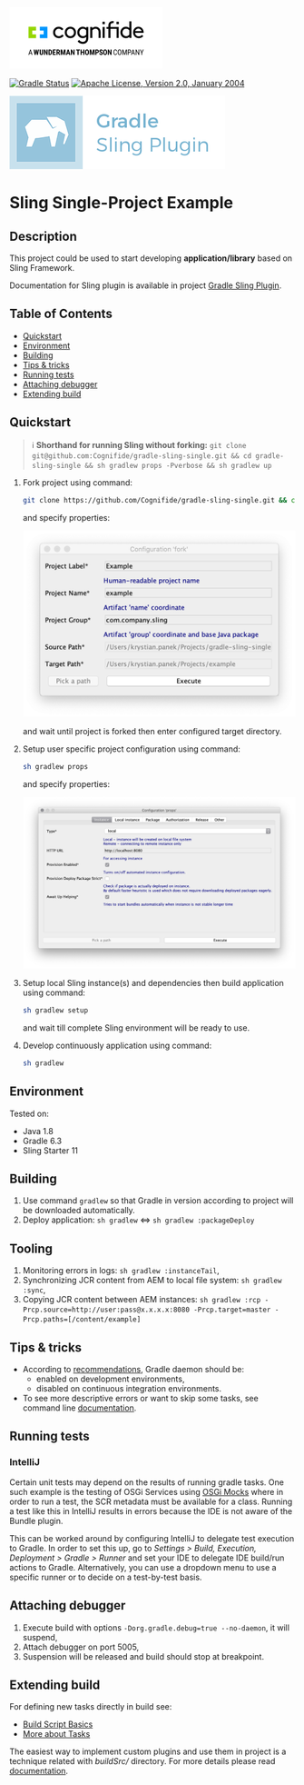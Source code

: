 ![Cognifide logo](docs/cognifide-logo.png)

[![Gradle Status](https://gradleupdate.appspot.com/Cognifide/gradle-sling-single/status.svg)](https://gradleupdate.appspot.com/Cognifide/gradle-sling-single/status)
[![Apache License, Version 2.0, January 2004](https://img.shields.io/github/license/Cognifide/gradle-sling-single.svg?label=License)](http://www.apache.org/licenses/)

[![Gradle Sling Plugin logo](docs/logo.png)](https://github.com/Cognifide/gradle-sling-plugin)

# Sling Single-Project Example

## Description

This project could be used to start developing **application/library** based on Sling Framework.

Documentation for Sling plugin is available in project [Gradle Sling Plugin](https://github.com/Cognifide/gradle-sling-plugin).

## Table of Contents

* [Quickstart](#quickstart)
* [Environment](#environment)
* [Building](#building)
* [Tips &amp; tricks](#tips--tricks)
* [Running tests](#running-tests)
* [Attaching debugger](#attaching-debugger)
* [Extending build](#extending-build)

## Quickstart

> :information_source: **Shorthand for running Sling without forking:** `git clone git@github.com:Cognifide/gradle-sling-single.git && cd gradle-sling-single && sh gradlew props -Pverbose && sh gradlew up`

1. Fork project using command:

    ```bash
    git clone https://github.com/Cognifide/gradle-sling-single.git && cd gradle-sling-single && sh gradlew fork
    ```

    and specify properties:

    ![Fork Props Dialog](docs/fork-default-dialog.png)
    
    and wait until project is forked then enter configured target directory.

2. Setup user specific project configuration using command:

    ```bash
    sh gradlew props
    ```
    
    and specify properties:

    ![Fork Props Dialog](docs/fork-props-dialog.png)

3. Setup local Sling instance(s) and dependencies then build application using command:

    ```bash
    sh gradlew setup
    ```
    
    and wait till complete Sling environment will be ready to use.
  
4. Develop continuously application using command:

    ```bash
    sh gradlew
    ```

## Environment

Tested on:

* Java 1.8
* Gradle 6.3
* Sling Starter 11

## Building

1. Use command `gradlew` so that Gradle in version according to project will be downloaded automatically.
2. Deploy application: `sh gradlew` <=> `sh gradlew :packageDeploy`
  
## Tooling

1. Monitoring errors in logs: `sh gradlew :instanceTail`,
2. Synchronizing JCR content from AEM to local file system: `sh gradlew :sync`,
3. Copying JCR content between AEM instances: `sh gradlew :rcp -Prcp.source=http://user:pass@x.x.x.x:8080 -Prcp.target=master -Prcp.paths=[/content/example]`

## Tips & tricks

* According to [recommendations](https://docs.gradle.org/current/userguide/gradle_daemon.html), Gradle daemon should be: 
    * enabled on development environments,
    * disabled on continuous integration environments.
* To see more descriptive errors or want to skip some tasks, see command line [documentation](https://docs.gradle.org/current/userguide/command_line_interface.html).

## Running tests 

### IntelliJ

Certain unit tests may depend on the results of running gradle tasks. One such example is the testing of OSGi Services using [OSGi Mocks](https://sling.apache.org/documentation/development/osgi-mock.html) where in order to run a test, the SCR metadata must be available for a class. Running a test like this in IntelliJ results in errors because the IDE is not aware of the Bundle plugin.

This can be worked around by configuring IntelliJ to delegate test execution to Gradle. In order to set this up, go to _Settings > Build, Execution, Deployment > Gradle > Runner_ and set your IDE to delegate IDE build/run actions to Gradle. Alternatively, you can use a dropdown menu to use a specific runner or to decide on a test-by-test basis.

## Attaching debugger

1. Execute build with options `-Dorg.gradle.debug=true --no-daemon`, it will suspend,
2. Attach debugger on port 5005,
3. Suspension will be released and build should stop at breakpoint.

## Extending build

For defining new tasks directly in build see:

 * [Build Script Basics](https://docs.gradle.org/current/userguide/tutorial_using_tasks.html)
 * [More about Tasks](https://docs.gradle.org/current/userguide/more_about_tasks.html)

The easiest way to implement custom plugins and use them in project is a technique related with _buildSrc/_ directory.
For more details please read [documentation](https://docs.gradle.org/current/userguide/organizing_build_logic.html#sec:build_sources).
